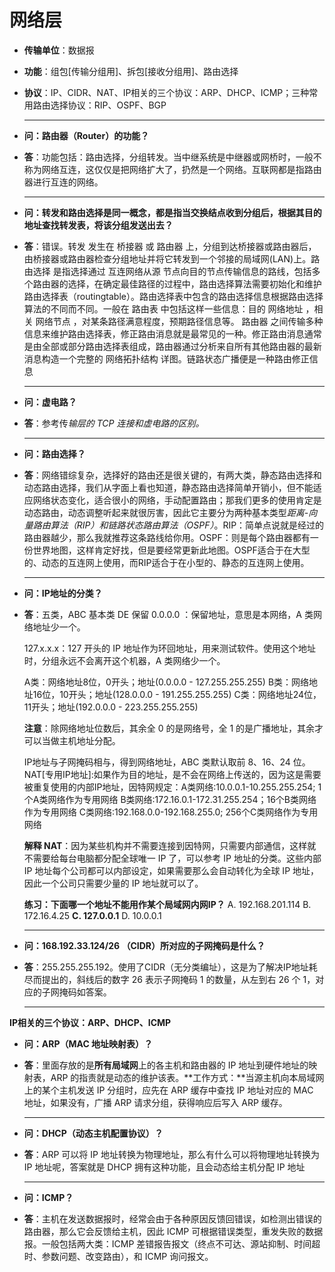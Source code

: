 # 网络层
* **传输单位**：数据报

* **功能**：组包[传输分组用]、拆包[接收分组用]、路由选择

* **协议**：IP、CIDR、NAT、IP相关的三个协议：ARP、DHCP、ICMP；三种常用路由选择协议：RIP、OSPF、BGP

  ****


* **问：路由器（Router）的功能？**

* **答**：功能包括：路由选择，分组转发。当中继系统是中继器或网桥时，一般不称为网络互连，这仅仅是把网络扩大了，扔然是一个网络。互联网都是指路由器进行互连的网络。

  ****

 * **问：转发和路由选择是同一概念，都是指当交换结点收到分组后，根据其目的地址查找转发表，将该分组发送出去？**

 * **答**：错误。转发 发生在 桥接器 或 路由器 上，分组到达桥接器或路由器后，由桥接器或路由器检查分组地址并将它转发到一个邻接的局域网(LAN)上。路由选择 是指选择通过 互连网络从源 节点向目的节点传输信息的路线，包括多个路由器的选择，在确定最佳路径的过程中，路由选择算法需要初始化和维护路由选择表（routingtable）。路由选择表中包含的路由选择信息根据路由选择算法的不同而不同。一般在 路由表 中包括这样一些信息：目的 网络地址 ，相关 网络节点 ，对某条路径满意程度，预期路径信息等。 路由器 之间传输多种信息来维护路由选择表，修正路由消息就是最常见的一种。修正路由消息通常是由全部或部分路由选择表组成，路由器通过分析来自所有其他路由器的最新消息构造一个完整的 网络拓扑结构 详图。链路状态广播便是一种路由修正信息

   ****

* **问：虚电路？**

* **答**：参考传*输层的 TCP 连接和虚电路的区别。*

  ****

* **问：路由选择？**

* **答**：网络错综复杂，选择好的路由还是很关键的，有两大类，静态路由选择和动态路由选择，我们从字面上看也知道，静态路由选择简单开销小，但不能适应网络状态变化，适合很小的网络，手动配置路由；那我们更多的使用肯定是动态路由，动态调整听起来就很厉害，因此它主要分为两种基本类型*距离-向量路由算法（RIP）*和*链路状态路由算法（OSPF）*。RIP：简单点说就是经过的路由器越少，那么我就推荐这条路线给你用。OSPF：则是每个路由器都有一份世界地图，这样肯定好找，但是要经常更新此地图。OSPF适合于在大型的、动态的互连网上使用，而RIP适合于在小型的、静态的互连网上使用。

  ****

* **问：IP地址的分类？**

* **答**：五类，ABC 基本类 DE 保留
  0.0.0.0 ：保留地址，意思是本网络，A 类网络地址少一个。

  127.x.x.x：127 开头的 IP 地址作为环回地址，用来测试软件。使用这个地址时，分组永远不会离开这个机器，A 类网络少一个。

  

  A类：网络地址8位，0开头；地址(0.0.0.0 - 127.255.255.255)
  B类：网络地址16位，10开头；地址(128.0.0.0 - 191.255.255.255)
  C类：网络地址24位，11开头；地址(192.0.0.0 - 223.255.255.255)

  **注意**：除网络地址位数后，其余全 0 的是网络号，全 1 的是广播地址，其余才可以当做主机地址分配。

  

  IP地址与子网掩码相与，得到网络地址，ABC 类默认取前 8、16、24 位。
  NAT[专用IP地址]:如果作为目的地址，是不会在网络上传送的，因为这是需要被重复使用的内部IP地址，因特网规定：A类网络:10.0.0.1-10.255.255.254; 1个A类网络作为专用网络
  B类网络:172.16.0.1-172.31.255.254；16个B类网络作为专用网络
  C类网络:192.168.0.0-192.168.255.0; 256个C类网络作为专用网络

  

  **解释 NAT**：因为某些机构并不需要连接到因特网，只需要内部通信，这样就不需要给每台电脑都分配全球唯一 IP 了，可以参考 IP 地址的分类。这些内部 IP 地址每个公司都可以内部设定，如果需要那么会自动转化为全球 IP 地址，因此一个公司只需要少量的 IP 地址就可以了。

  

  **练习：下面哪一个地址不能用作某个局域网内网IP？**
  A. 192.168.201.114 B. 172.16.4.25 **C. 127.0.0.1** D. 10.0.0.1

  ****

* **问：168.192.33.124/26 （CIDR）所对应的子网掩码是什么？**
* **答**：255.255.255.192。使用了CIDR（无分类编址），这是为了解决IP地址耗尽而提出的，斜线后的数字 26 表示子网掩码 1 的数量，从左到右 26 个 1，对应的子网掩码如答案。

  ****


**IP相关的三个协议：ARP、DHCP、ICMP**
* **问：ARP（MAC 地址映射表）？**

* **答**：里面存放的是**所有局域网**上的各主机和路由器的 IP 地址到硬件地址的映射表，ARP 的指责就是动态的维护该表。**工作方式：**当源主机向本局域网上的某个主机发送 IP 分组时，应先在 ARP 缓存中查找 IP 地址对应的 MAC 地址，如果没有，广播 ARP 请求分组，获得响应后写入 ARP 缓存。

  ****

* **问：DHCP（动态主机配置协议）？**

* **答**：ARP 可以将 IP 地址转换为物理地址，那么有什么可以将物理地址转换为 IP 地址呢，答案就是 DHCP 拥有这种功能，且会动态给主机分配 IP 地址

  ****

* **问：ICMP？**

* **答**：主机在发送数据报时，经常会由于各种原因反馈回错误，如检测出错误的路由器，那么它会反馈给主机，因此 ICMP 可根据错误类型，重发失败的数据报。一般包括两大类：ICMP 差错报告报文（终点不可达、源站抑制、时间超时、参数问题、改变路由），和 ICMP 询问报文。


